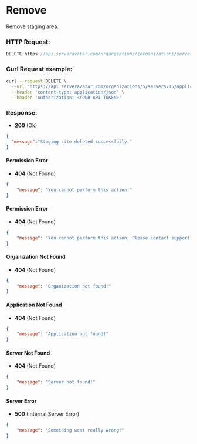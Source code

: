 # Remove

Remove staging area.

### HTTP Request:

```js
DELETE https://api.serveravatar.com/organizations/{organization}/servers/{server}/applications/{application}/remove-staging-area
```
### Curl Request example:

```sh
curl --request DELETE \
  --url "https://api.serveravatar.com/organizations/5/servers/15/applications/88/remove-staging-area" \
  --header 'content-type: application/json' \
  --header 'Authorization: <YOUR API TOKEN>'
```

### Response:

- __200__ (Ok)

``` json
{
  "message":"Staging site deleted successfully."
}
```

#### Permission Error
- __404__ (Not Found)

```json
{
    "message": "You cannot perform this action!"
}
```

#### Permission Error
- __404__ (Not Found)

```json
{
    "message": "You cannot perform this action, Please contact support!"
}
```

#### Organization Not Found
- __404__ (Not Found)

```json
{
    "message": "Organization not found!"
}
```

#### Application Not Found
- __404__ (Not Found)
```json
{
    "message": "Application not found!"
}
```

#### Server Not Found
- __404__ (Not Found)
```json
{
    "message": "Server not found!"
}
```

#### Server Error
- __500__ (Internal Server Error)
```json
{
    "message": "Something went really wrong!"
}